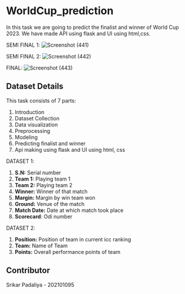 # WorldCup_prediction
In this task we are going to predict the finalist and winner of World Cup 2023.
We have made API using flask and UI using html,css.

SEMI FINAL 1:
![Screenshot (441)](https://github.com/srikarpadaliya/WorldCup_prediction/assets/112422657/f67b2ebb-0295-401d-80fd-491a81e82af4)

SEMI FINAL 2:
![Screenshot (442)](https://github.com/srikarpadaliya/WorldCup_prediction/assets/112422657/0495e3b1-adc3-41a9-9030-7cac0535bf4d)

FINAL:
![Screenshot (443)](https://github.com/srikarpadaliya/WorldCup_prediction/assets/112422657/f59ae2ea-c707-4d1c-a78f-8c075f2e47bd)

## Dataset Details

This task consists of 7 parts:
1. Introduction
2. Dataset Collection
3. Data visualization
4. Preprocessing
5. Modeling
6. Predicting finalist and winner
7. Api making using flask and UI using html, css

   
DATASET 1:
1. **S.N:** Serial number 
2. **Team 1:** Playing team 1
3. **Team 2:** Playing team 2
4. **Winner:** Winner of that match
5. **Margin:** Margin by win team won
6. **Ground:** Venue of the match
7. **Match Date:** Date at which match took place
8. **Scorecard**: Odi number

DATASET 2:
1. **Position:** Position of team in current icc ranking 
2. **Team:** Name of Team
3. **Points:** Overall performance points of team

## Contributor

Srikar Padaliya - 202101095


   

   
